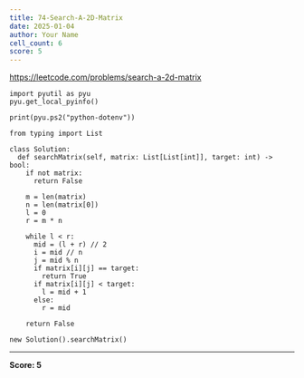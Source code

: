 ```yaml
---
title: 74-Search-A-2D-Matrix
date: 2025-01-04
author: Your Name
cell_count: 6
score: 5
---
```


https://leetcode.com/problems/search-a-2d-matrix


```
import pyutil as pyu
pyu.get_local_pyinfo()
```


```
print(pyu.ps2("python-dotenv"))
```


```
from typing import List
```


```
class Solution:
  def searchMatrix(self, matrix: List[List[int]], target: int) -> bool:
    if not matrix:
      return False

    m = len(matrix)
    n = len(matrix[0])
    l = 0
    r = m * n

    while l < r:
      mid = (l + r) // 2
      i = mid // n
      j = mid % n
      if matrix[i][j] == target:
        return True
      if matrix[i][j] < target:
        l = mid + 1
      else:
        r = mid

    return False
```


```
new Solution().searchMatrix()
```


---
**Score: 5**